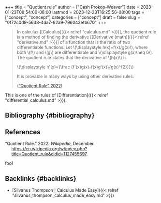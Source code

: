 +++
title = "Quotient rule"
author = ["Cash Prokop-Weaver"]
date = 2023-01-23T08:54:00-08:00
lastmod = 2023-12-23T16:25:56-08:00
tags = ["concept", "concept"]
categories = ["concept"]
draft = false
slug = "0f72c0d9-5638-4da7-92a9-796043efb670"
+++

> In calculus [[Calculus]({{< relref "calculus.md" >}})], the quotient rule is a method of finding the derivative [[Derivative (math)]({{< relref "derivative.md" >}})] of a function that is the ratio of two differentiable functions. Let \\(\displaystyle h(x)=f(x)/g(x)\\), where both \\(f\\) and \\(g\\) are differentiable and \\(\displaystyle g(x)\neq 0\\). The quotient rule states that the derivative of \\(h(x)\\) is
>
> \\(\displaystyle h'(x)={\frac {f'(x)g(x)-f(x)g'(x)}{g(x)^{2}}}\\)
>
> It is provable in many ways by using other derivative rules.
>
> (<a href="#citeproc_bib_item_1">“Quotient Rule” 2022</a>)

This is one of the rules of [Differentiation]({{< relref "differential_calculus.md" >}}).


## Bibliography {#bibliography}

## References

<style>.csl-entry{text-indent: -1.5em; margin-left: 1.5em;}</style><div class="csl-bib-body">
  <div class="csl-entry"><a id="citeproc_bib_item_1"></a>“Quotient Rule.” 2022. <i>Wikipedia</i>, December. <a href="https://en.wikipedia.org/w/index.php?title=Quotient_rule&oldid=1127455697">https://en.wikipedia.org/w/index.php?title=Quotient_rule&#38;oldid=1127455697</a>.</div>
</div>

foo1


## Backlinks {#backlinks}

-   [Silvanus Thompson | Calculus Made Easy]({{< relref "silvanus_thompson_calculus_made_easy.md" >}})
